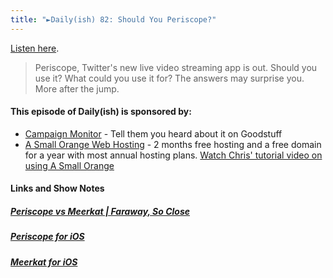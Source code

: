 ```yaml
---
title: "►Daily(ish) 82: Should You Periscope?"
---
```

<p><a href="http://goodstuff.fm/dailyish/82">Listen here</a>.</p>
<blockquote><p>
  Periscope, Twitter&#39;s new live video streaming app is out. Should you use it? What could you use it for? The answers may surprise you. More after the jump.
</p></blockquote>
<h4>This episode of Daily(ish) is sponsored by:</h4>
<ul>
<li><a href="http://ift.tt/rqRIS2">Campaign Monitor</a> - Tell them you heard about it on Goodstuff</li>
<li><a href="http://ift.tt/1oqsVa4">A Small Orange Web Hosting</a> - 2 months free hosting and a free domain for a year with most annual hosting plans. <a href="http://ift.tt/1CMk9eH">Watch Chris&#39; tutorial video on using A Small Orange</a></li>
</ul>
<h4>Links and Show Notes</h4>
<h5><a href="http://ift.tt/191aCqP" target="_blank">Periscope vs Meerkat | Faraway, So Close</a></h5>
<h5><a href="http://ift.tt/19VdoPF" target="_blank">Periscope for iOS</a></h5>
<h5><a href="http://ift.tt/191aDLr" target="_blank">Meerkat for iOS</a></h5>
